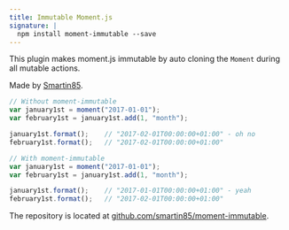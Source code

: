 ```yaml
---
title: Immutable Moment.js
signature: |
  npm install moment-immutable --save
---
```



This plugin makes moment.js immutable by auto cloning the `Moment` during all mutable actions.

Made by [Smartin85](https://github.com/smartin85).

```js
// Without moment-immutable
var january1st = moment("2017-01-01");
var february1st = january1st.add(1, "month");

january1st.format();    // "2017-02-01T00:00:00+01:00" - oh no
february1st.format();   // "2017-02-01T00:00:00+01:00"

// With moment-immutable
var january1st = moment("2017-01-01");
var february1st = january1st.add(1, "month");

january1st.format();    // "2017-01-01T00:00:00+01:00" - yeah
february1st.format();   // "2017-02-01T00:00:00+01:00"
```

The repository is located at [github.com/smartin85/moment-immutable](https://github.com/smartin85/moment-immutable).
